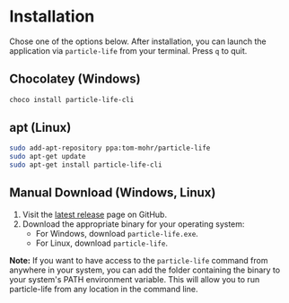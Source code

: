 # Installation

Chose one of the options below.
After installation, you can launch the application via `particle-life` from your terminal.
Press `q` to quit.

## Chocolatey (Windows)


```sh
choco install particle-life-cli
```

## apt (Linux)

```sh
sudo add-apt-repository ppa:tom-mohr/particle-life
sudo apt-get update
sudo apt-get install particle-life-cli
```

## Manual Download (Windows, Linux)

1. Visit the [latest release](https://github.com/tom-mohr/particle-life-cli/releases/latest) page on GitHub.
2. Download the appropriate binary for your operating system:
   - For Windows, download `particle-life.exe`.
   - For Linux, download `particle-life`.

**Note:** If you want to have access to the `particle-life` command from anywhere in your system, you can add the folder containing the binary to your system's PATH environment variable. This will allow you to run particle-life from any location in the command line. 

